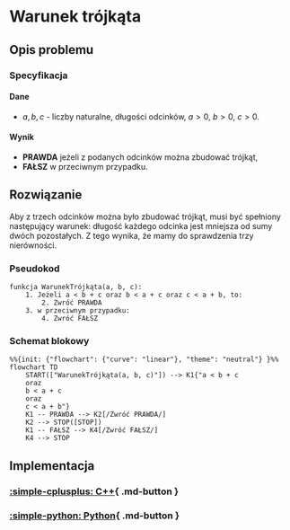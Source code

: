 # Warunek trójkąta

## Opis problemu

### Specyfikacja

#### Dane

- $a, b, c$ - liczby naturalne, długości odcinków, $a>0$, $b>0$, $c>0$.

#### Wynik

- **PRAWDA** jeżeli z podanych odcinków można zbudować trójkąt,
- **FAŁSZ** w przeciwnym przypadku.

## Rozwiązanie

Aby z trzech odcinków można było zbudować trójkąt, musi być spełniony następujący warunek: długość każdego odcinka jest mniejsza od sumy dwóch pozostałych. Z tego wynika, że mamy do sprawdzenia trzy nierówności.

### Pseudokod

```
funkcja WarunekTrójkąta(a, b, c):
    1. Jeżeli a < b + c oraz b < a + c oraz c < a + b, to:
        2. Zwróć PRAWDA
    3. w przeciwnym przypadku:
        4. Zwróć FAŁSZ
```

### Schemat blokowy

```mermaid
%%{init: {"flowchart": {"curve": "linear"}, "theme": "neutral"} }%%
flowchart TD
    START(["WarunekTrójkąta(a, b, c)"]) --> K1{"a < b + c
    oraz
    b < a + c
    oraz
    c < a + b"}
    K1 -- PRAWDA --> K2[/Zwróć PRAWDA/]
    K2 --> STOP([STOP])
    K1 -- FAŁSZ --> K4[/Zwróć FAŁSZ/]
    K4 --> STOP
```

## Implementacja

### [:simple-cplusplus: C++](../../programming/c++/algorithms/2d-geometry/triangle-condition.md){ .md-button }

### [:simple-python: Python](../../programming/python/algorithms/2d-geometry/triangle-condition.md){ .md-button }
